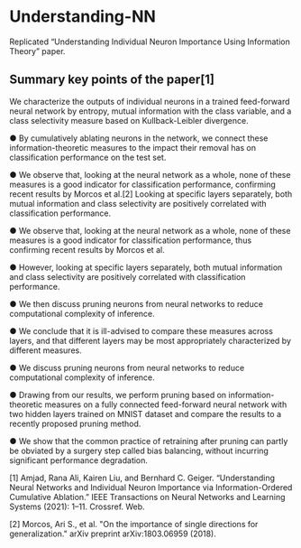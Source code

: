 # Understanding-NN
Replicated “Understanding Individual Neuron Importance Using Information Theory” paper.


## Summary key points of the paper[1]

We characterize the outputs of individual neurons in a trained
feed-forward neural network by entropy, mutual information with the
class variable, and a class selectivity measure based on
Kullback-Leibler divergence.

● By cumulatively ablating neurons in the network, we connect these
information-theoretic measures to the impact their removal has on
classification performance on the test set.

● We observe that, looking at the neural network as a whole, none of
these measures is a good indicator for classification performance,
confirming recent results by Morcos et al.[2] Looking at specific
layers separately, both mutual information and class selectivity are
positively correlated with classification performance.

● We observe that, looking at the neural network as a whole, none of
these measures is a good indicator for classification performance,
thus confirming recent results by Morcos et al.

● However, looking at specific layers separately, both mutual
information and class selectivity are positively correlated with
classification performance.

● We then discuss pruning neurons from neural networks to reduce
computational complexity of inference.

● We conclude that it is ill-advised to compare these measures across
layers, and that different layers may be most appropriately
characterized by different measures.

● We discuss pruning neurons from neural networks to reduce
computational complexity of inference.

● Drawing from our results, we perform pruning based on
information-theoretic measures on a fully connected feed-forward
neural network with two hidden layers trained on MNIST dataset and
compare the results to a recently proposed pruning method.

● We show that the common practice of retraining after pruning can
partly be obviated by a surgery step called bias balancing, without
incurring significant performance degradation.

[1] Amjad, Rana Ali, Kairen Liu, and Bernhard C. Geiger. “Understanding
Neural Networks and Individual Neuron Importance via Information-Ordered
Cumulative Ablation.” IEEE Transactions on Neural Networks and Learning
Systems (2021): 1–11. Crossref. Web.

[2] Morcos, Ari S., et al. "On the importance of single directions for
generalization." arXiv preprint arXiv:1803.06959 (2018).
